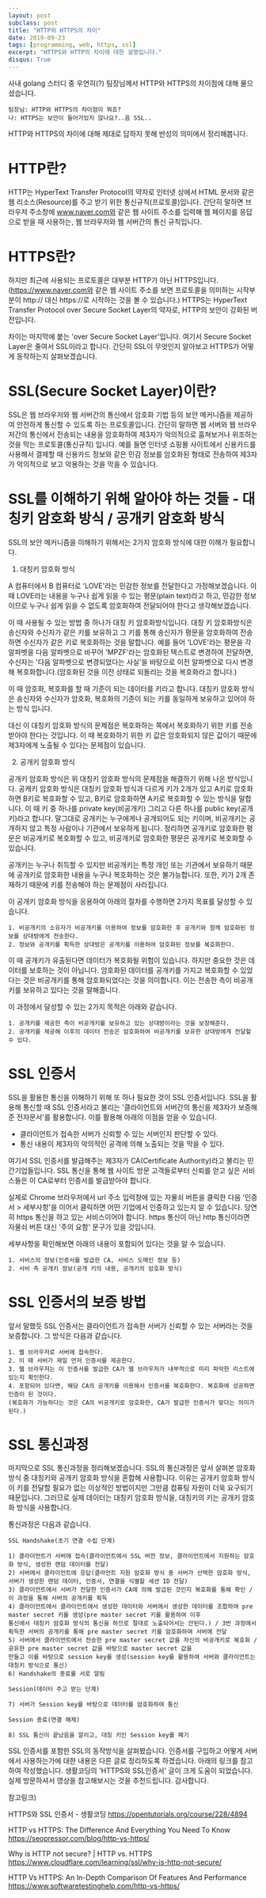 ```yaml
---
layout: post
subclass: post
title: "HTTP와 HTTPS의 차이"
date: 2019-09-23
tags: [programming, web, https, ssl]
excerpt: "HTTPS와 HTTP의 차이에 대한 설명입니다."
disqus: True
---
```


사내 golang 스터디 중 우연히(?) 팀장님께서 HTTP와 HTTPS의 차이점에 대해 물으셨습니다.

```
팀장님: HTTP와 HTTPS의 차이점이 뭐죠?
나: HTTPS는 보안이 들어가있지 않나요?..음 SSL..
```

HTTP와 HTTPS의 차이에 대해 제대로 답하지 못해 반성의 의미에서 정리해봅니다.

# HTTP란?

HTTP는 HyperText Transfer Protocol의 약자로 인터넷 상에서 HTML 문서와 같은 웹 리소스(Resource)를
주고 받기 위한 통신규칙(프로토콜)입니다. 간단히 말하면 브라우저 주소창에 www.naver.com와 같은 웹 사이트 주소를
입력해 웹 페이지를 응답으로 받을 때 사용하는, 웹 브라우저와 웹 서버간의 통신 규칙입니다.

# HTTPS란?

하지만 최근에 사용되는 프로토콜은 대부분 HTTP가 아닌 HTTPS입니다. (https://www.naver.com와 같은 웹 사이트 주소를 보면
프로토콜을 의미하는 시작부분이 http:// 대신 https://로 시작하는 것을 볼 수 있습니다.) HTTPS는 HyperText Transfer
Protocol over Secure Socket Layer의 약자로, HTTP의 보안이 강화된 버전입니다.

차이는 마지막에 붙는 'over Secure Socket Layer'입니다. 여기서 Secure Socket Layer은 줄여서 SSL이라고 합니다.
간단히 SSL이 무엇인지 알아보고 HTTPS가 어떻게 동작하는지 살펴보겠습니다.

# SSL(Secure Socket Layer)이란?

SSL은 웹 브라우저와 웹 서버간의 통신에서 암호화 기법 등의 보안 메커니즘을 제공하여 안전하게 통신할 수 있도록 하는 프로토콜입니다.
간단히 말하면 웹 서버와 웹 브라우저간의 통신에서 전송되는 내용을 암호화하여 제3자가 악의적으로 훔쳐보거나 위조하는 것을 막는 프로토콜(통신규칙)
입니다. 예를 들면 인터넷 쇼핑몰 사이트에서 신용카드를 사용해서 결제할 때 신용카드 정보와 같은 민감 정보를 암호화된 형태로 전송하여 제3자가 악의적으로
보고 악용하는 것을 막을 수 있습니다.

# SSL를 이해하기 위해 알아야 하는 것들 - 대칭키 암호화 방식 / 공개키 암호화 방식

SSL의 보안 메커니즘을 이해하기 위해서는 2가지 암호화 방식에 대한 이해가 필요합니다.

1. 대칭키 암호화 방식

A 컴퓨터에서 B 컴퓨터로 'LOVE'라는 민감한 정보를 전달한다고 가정해보겠습니다. 이 때 LOVE라는 내용을 누구나 쉽게 읽을 수 있는 평문(plain text)라고 하고,
민감한 정보이므로 누구나 쉽게 읽을 수 없도록 암호화하여 전달되어야 한다고 생각해보겠습니다.

이 때 사용될 수 있는 방법 중 하나가 대칭 키 암호화방식입니다. 대칭 키 암호화방식은 송신자와 수신자가 같은 키를 보유하고 그 키를 통해 송신자가 평문을 암호화하여 전송하면
수신자가 같은 키로 복호화하는 것을 말합니다. 예를 들어 'LOVE'라는 평문을 각 알파벳을 다음 알파벳으로 바꾸어 'MPZF'라는 암호화된 텍스트로 변경하여 전달하면, 수신자는
'다음 알파벳으로 변경되었다는 사실'을 바탕으로 이전 알파벳으로 다시 변경해 복호화합니다.(암호화된 것을 이전 상태로 되돌리는 것을 복호화라고 합니다.)

이 때 암호화, 복호화를 할 때 기준이 되는 데이터를 키라고 합니다. 대칭키 암호화 방식은 송신자와 수신자가 암호화, 복호화의 기준이 되는 키를 동일하게 보유하고 있어야 하는 방식
입니다.

대신 이 대칭키 암호화 방식의 문제점은 복호화하는 쪽에서 복호화하기 위한 키를 전송받아야 한다는 것입니다. 이 때 복호화하기 위한 키 값은 암호화되지 않은 값이기 때문에 제3자에게
노출될 수 있다는 문제점이 있습니다.

2. 공개키 암호화 방식

공개키 암호화 방식은 위 대칭키 암호화 방식의 문제점을 해결하기 위해 나온 방식입니다. 공캐키 암호화 방식은 대칭키 암호화 방식과 다르게 키가 2개가 있고 A키로 암호화하면 B키로
복호화할 수 있고, B키로 암호화하면 A키로 복호화할 수 있는 방식을 말합니다. 이 때 키 중 하나를 private key(비공개키) 그리고 다른 하나를 public key(공개키)라고 합니다.
말그대로 공개키는 누구에게나 공개되어도 되는 키이며, 비공개키는 공개하지 않고 특정 사람이나 기관에서 보유하게 됩니다. 정리하면 공개키로 암호화한 평문은 비공개키로 복호화할 수 있고,
비공개키로 암호화한 평문은 공개키로 복호화할 수 있습니다.

공개키는 누구나 취득할 수 있지만 비공개키는 특정 개인 또는 기관에서 보유하기 때문에 공개키로 암호화한 내용을 누구나 복호화하는 것은 불가능합니다. 또한, 키가 2개 존재하기 때문에
키를 전송해야 하는 문제점이 사라집니다.

이 공개키 암호화 방식을 응용하여 아래의 절차를 수행하면 2가지 목표를 달성할 수 있습니다.

```
1. 비공개키의 소유자가 비공개키를 이용하여 정보를 암호화한 후 공개키와 함께 암호화된 정보를 상대방에게 전송한다.
2. 정보와 공개키를 획득한 상대방은 공개키를 이용하여 암호화된 정보를 복호화한다.
```

이 때 공개키가 유출된다면 데이터가 복호화될 위험이 있습니다. 하지만 중요한 것은 데이터를 보호하는 것이 아닙니다. 암호화된 데이터를
공개키를 가지고 복호화할 수 있었다는 것은 비공개키를 통해 암호화되었다는 것을 의미합니다. 이는 전송한 측이 비공개키를 보유하고 있다는 것을
말해줍니다.

이 과정에서 달성할 수 있는 2가지 목적은 아래와 같습니다.

```
1. 공개키를 제공한 측이 비공개키를 보유하고 있는 상대방이라는 것을 보장해준다.
2. 공개키를 제공해 이후의 데이터 전송은 암호화하여 비공개키를 보유한 상대방에게 전달할 수 있다.
```

# SSL 인증서

SSL을 활용한 통신을 이해하기 위해 또 하나 필요한 것이 SSL 인증서입니다. SSL을 활용해 통신할 때 SSL 인증서라고 불리는 '클라이언트와 서버간의
통신을 제3자가 보증해준 전자문서'를 활용합니다. 이를 활용해 아래의 이점을 얻을 수 있습니다.

- 클라이언트가 접속한 서버가 신뢰할 수 있는 서버인지 판단할 수 있다.
- 통신 내용이 제3자의 악의적인 공격에 의해 노출되는 것을 막을 수 있다.

여기서 SSL 인증서를 발급해주는 제3자가 CA(Certificate Authority)라고 불리는 민간기업들입니다. SSL 통신을 통해 웹 사이트 방문 고객들로부터
신뢰를 얻고 싶은 서비스들은 이 CA로부터 인증서를 발급받아야 합니다.

실제로 Chrome 브라우저에서 url 주소 입력창에 있는 자물쇠 버튼을 클릭한 다음 '인증서 > 세부사항'을 이어서 클릭하면 어떤 기업에서
인증하고 있는지 알 수 있습니다. 당연히 https 통신을 하고 있는 서비스이어야 합니다. https 통신이 아닌 http 통신이라면 자물쇠 버튼 대신 '주의 요함'
문구가 있을 것입니다.

세부사항을 확인해보면 아래의 내용이 포함되어 있다는 것을 알 수 있습니다.

```
1. 서비스의 정보(인증서를 발급한 CA, 서비스 도메인 정보 등)
2. 서비 측 공개키 정보(공개 키의 내용, 공개키의 암호화 방식)
```

# SSL 인증서의 보증 방법

앞서 말했듯 SSL 인증서는 클라이언트가 접속한 서버가 신뢰할 수 있는 서버라는 것을 보증합니다. 그 방식은 다음과 같습니다.

```
1. 웹 브라우저로 서버에 접속한다.
2. 이 때 서버가 제일 먼저 인증서를 제공한다.
3. 웹 브라우저는 이 인증서를 발급한 CA가 웹 브라우저가 내부적으로 미리 파악한 리스트에 있는지 확인한다.
4. 포함되어 있다면, 해당 CA의 공개키를 이용해서 인증서를 복호화한다. 복호화에 성공하면 인증이 된 것이다.
(복호화가 가능하다는 것은 CA의 비공개키로 암호화한, CA가 발급한 인증서가 맞다는 의미가 된다.)
```

# SSL 통신과정

마지막으로 SSL 통신과정을 정리해보겠습니다. SSL의 통신과정은 앞서 살펴본 암호화 방식 중 대칭키와 공개키 암호화 방식을 혼합해 사용합니다.
이유는 공개키 암호화 방식이 키를 전달할 필요가 없는 이상적인 방법이지만 그만큼 컴퓨팅 자원이 더욱 요구되기 때문입니다. 그러므로 실제
데이터는 대칭키 암호화 방식을, 대칭키의 키는 공개키 암호화 방식을 사용합니다.

통신과정은 다음과 같습니다.

```
SSL Handshake(초기 연결 수립 단계)

1) 클라이언트가 서버에 접속(클라이언트에서 SSL 버전 정보, 클라이언트에서 지원하는 암호화 방식, 생성한 랜덤 데이터를 전달)
2) 서버에서 클라이언트에 응답(클라언트 지원 암호화 방식 중 서버가 선택한 암호화 방식, 서버가 생성한 랜덤 데이터, 인증서, 연결을 식별할 세션 ID 전달)
3) 클라이언트에서 서버가 전달한 인증서가 CA에 의해 발급된 것인지 복호화를 통해 확인 / 이 과정을 통해 서버의 공개키를 획득
4) 클라이언트에서 클라이언트에서 생성한 데이터와 서버에서 생성한 데이터를 조합하여 pre master secret 키를 생성(pre master secret 키를 활용하여 이후
통신에서 대칭키 암호화 방식의 통신을 하므로 절대로 노출되어서는 안된다.) / 3번 과정에서 획득한 서버의 공개키를 통해 pre master secret 키를 암호화하여 서버에 전달
5) 서버에서 클라이언트에서 전송한 pre master secret 값을 자신의 비공개키로 복호화 / 공유한 pre master secret 값을 바탕으로 master secret 값을
만들고 이를 바탕으로 session key를 생성(session key를 활용하여 서버와 클라이언트는 대칭키 방식으로 통신)
6) Handshake의 종료를 서로 알림

Session(데이터 주고 받는 단계)

7) 서버가 Session key를 바탕으로 데이터를 암호화하여 통신

Session 종료(연결 해제)

8) SSL 통신이 끝났음을 알리고, 대칭 키인 Session key를 폐기
```

SSL 인증서를 포함한 SSL의 동작방식을 살펴봤습니다. 인증서를 구입하고 어떻게 서버에서 사용하는가에 대한 내용은 다른 글로 정리하도록 하겠습니다. 아래의 링크를 참고하여
작성했습니다. 생활코딩의 'HTTPS와 SSL인증서' 글이 크게 도움이 되었습니다. 실제 방문하셔서 영상을 참고해보시는 것을 추천드립니다. 감사합니다.

참고링크)

HTTPS와 SSL 인증서 - 생활코딩
https://opentutorials.org/course/228/4894

HTTP vs HTTPS: The Difference And Everything You Need To Know
https://seopressor.com/blog/http-vs-https/

Why is HTTP not secure? | HTTP vs. HTTPS
https://www.cloudflare.com/learning/ssl/why-is-http-not-secure/

HTTP Vs HTTPS: An In-Depth Comparison Of Features And Performance
https://www.softwaretestinghelp.com/http-vs-https/
